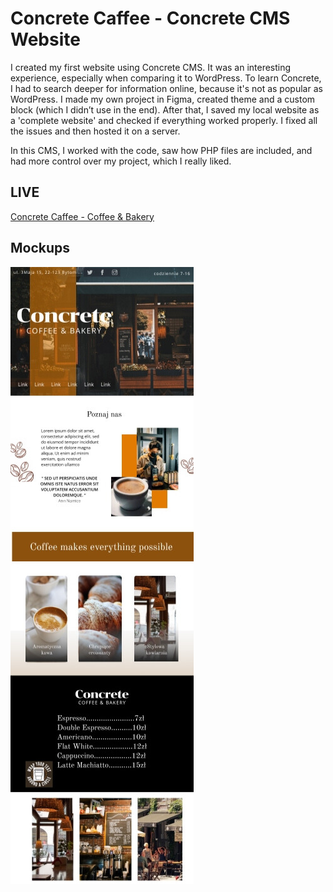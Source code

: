 # Concrete Caffee - Concrete CMS Website

I created my first website using Concrete CMS. It was an interesting experience, especially when comparing it to WordPress. To learn Concrete, I had to search deeper for information online, because it's not as popular as WordPress. I made my own project in Figma, created theme and a custom block (which I didn’t use in the end). After that, I saved my local website as a 'complete website' and checked if everything worked properly. I fixed all the issues and then hosted it on a server.

In this CMS, I worked with the code, saw how PHP files are included, and had more control over my project, which I really liked.

## LIVE

[Concrete Caffee - Coffee & Bakery](https://nawratka.github.io/concreteCaffee/)

## Mockups

![Header](img/mockup.png)
![About Us](img/mockup2.png)
